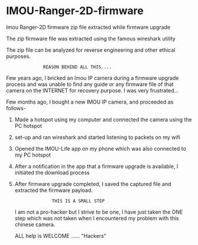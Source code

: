 # IMOU-Ranger-2D-firmware
Imou Ranger-2D firmware zip file extracted while firmware upgrade

The zip firmware file was extracted using the famous wireshark utility

The zip file can  be analyzed for reverse engineering and other ethical purposes.

                  REASON BEHIND ALL THIS....

Few years ago, I bricked an Imou IP camera during a firmware upgrade process and was 
unable to find any guide or any firmware file of that camera on the INTERNET for 
recovery purpose.
I was very frustrated...

Few months ago, I bought a new IMOU IP camera, and proceeded as follows-

1. Made a hotspot using my computer and connected the camera using the PC hotspot
2. set-up and ran wireshark and started listening to packets on my wifi
3. Opened the IMOU-Life app on my phone which was also connected to my PC hotspot
4. After a notification in the app that a firmware upgrade is available, I initiated the download process
5. After firmware upgrade completed, I saved the captured file and extracted the firmware payload.


                     THIS IS A SMALL STEP

   I am not a pro-hacker but I strive to be one, I have just taken the ONE step which was not taken
   when I encountered my problem with this chinese camera.

   ALL help is WELCOME ...... "Hackers"
                  
